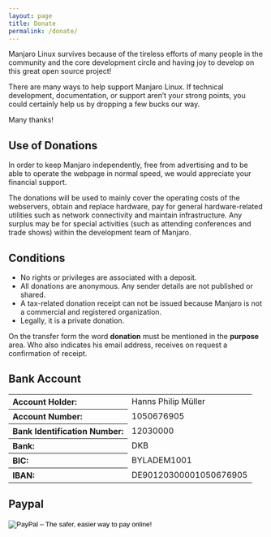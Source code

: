 ```yaml
---
layout: page
title: Donate
permalink: /donate/
---
```


Manjaro Linux survives because of the tireless efforts of many people in the community and the core development circle and having joy to develop on this great open source project!

There are many ways to help support Manjaro Linux. If technical development, documentation, or support aren’t your strong points, you could certainly help us by dropping a few bucks our way.

Many thanks!

 
## Use of Donations

In order to keep Manjaro independently, free from advertising and to be able to operate the webpage in normal speed, we would appreciate your financial support.

The donations will be used to mainly cover the operating costs of the webservers, obtain and replace hardware, pay for general hardware-related utilities such as network connectivity and maintain infrastructure. Any surplus may be for special activities (such as attending conferences and trade shows) within the development team of Manjaro.

 
## Conditions

- No rights or privileges are associated with a deposit.
- All donations are anonymous. Any sender details are not published or shared.
- A tax-related donation receipt can not be issued because Manjaro is not a commercial and registered organization.
- Legally, it is a private donation.

On the transfer form the word **donation** must be mentioned in the **purpose** area. Who also indicates his email address, receives on request a confirmation of receipt.

## Bank Account

<table>
<tbody>
<tr>
<th style="text-align: left;">Account Holder:</th>
<td style="text-align: left;">Hanns Philip Müller</td>
</tr>
<tr>
<th style="text-align: left;">Account Number:</th>
<td style="text-align: left;">1050676905</td>
</tr>
<tr>
<th style="text-align: left;">Bank Identification Number:</th>
<td style="text-align: left;">12030000</td>
</tr>
<tr>
<th style="text-align: left;">Bank:</th>
<td style="text-align: left;">DKB</td>
</tr>
<tr>
<th style="text-align: left;">BIC:</th>
<td style="text-align: left;">BYLADEM1001</td>
</tr>
<tr>
<th style="text-align: left;">IBAN:</th>
<td style="text-align: left;">DE90120300001050676905</td>
</tr>
</tbody>
</table>

## Paypal

<form action="https://www.paypal.com/cgi-bin/webscr" method="post" target="_top">
<input type="hidden" name="cmd" value="_s-xclick">
<input type="hidden" name="hosted_button_id" value="P5T6ZGPVJD9JN">
<input type="image" src="https://www.paypalobjects.com/en_US/GB/i/btn/btn_donateCC_LG.gif" border="0" name="submit" alt="PayPal – The safer, easier way to pay online!">
<img alt="" border="0" src="https://www.paypalobjects.com/de_DE/i/scr/pixel.gif" width="1" height="1">
</form>
